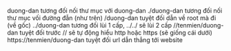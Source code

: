 duong-dan tương đối nối thư mục với duong-dan
./duong-dan tương đối nối thư mục vối đường đẫn (như trên)
/duong-dan tuyệt đối dẫn về root mà đi (về gốc)
../duong-dan tương đối lùi 1 cấp, ../../ sẽ lùi 2 cấp
//tenmien/duong-dan tuyệt đối trước // sẽ tự động hiểu http hoặc https (sẽ giống cái dưới)
https://tenmien/duong-dan tuyệt đối url dẫn thẳng tới website
